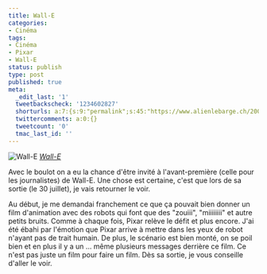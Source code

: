 ```yaml
---
title: Wall-E
categories:
- Cinéma
tags:
- Cinéma
- Pixar
- Wall-E
status: publish
type: post
published: true
meta:
  _edit_last: '1'
  tweetbackscheck: '1234602827'
  shorturls: a:7:{s:9:"permalink";s:45:"https://www.alienlebarge.ch/2008/07/03/wall-e/";s:7:"tinyurl";s:25:"https://tinyurl.com/bz9qaq";s:4:"isgd";s:17:"https://is.gd/ike0";s:5:"bitly";s:18:"https://bit.ly/ZHba";s:5:"snipr";s:22:"https://snipr.com/b9x9s";s:5:"snurl";s:22:"https://snurl.com/b9x9s";s:7:"snipurl";s:24:"https://snipurl.com/b9x9s";}
  twittercomments: a:0:{}
  tweetcount: '0'
  tmac_last_id: ''
---
```

<img src="https://farm4.static.flickr.com/3007/2633957877_e00554df87.jpg" alt="Wall-E" />
<em><a title="photo sharing" href="https://www.flickr.com/photos/alienlebarge/2633957877/">Wall-E</a></em>

Avec le boulot on a eu la chance d'être invité à l'avant-première (celle pour les journalistes) de Wall-E. Une chose est certaine, c'est que lors de sa sortie (le 30 juillet), je vais retourner le voir.

Au début, je me demandai franchement ce que ça pouvait bien donner un film d'animation avec des robots qui font que des "zouiii", "miiiiiiii" et autre petits bruits. Comme à chaque fois, Pixar relève le défit et plus encore. J'ai été ébahi par l'émotion que Pixar arrive à mettre dans les yeux de robot n'ayant pas de trait humain. De plus, le scénario est bien monté, on se poil bien et en plus il y a un ... même plusieurs messages derrière ce film. Ce n'est pas juste un film pour faire un film.
Dès sa sortie, je vous conseille d'aller le voir.
